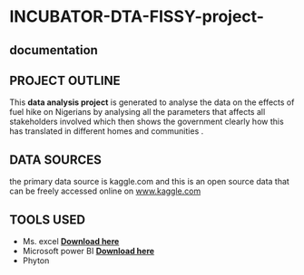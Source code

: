 # INCUBATOR-DTA-FISSY-project-
## documentation
## PROJECT OUTLINE
This **data analysis project** is generated to analyse the data on the effects of fuel hike on Nigerians by analysing all the parameters that affects all stakeholders involved which then shows the government clearly how this has translated in different homes and communities .
## DATA SOURCES
the primary data source is kaggle.com and this is an open source data that can be freely accessed online on www.kaggle.com
## TOOLS USED
- Ms. excel **[Download here](https://microsoftexcel)**
- Microsoft power BI **[Download here](https://microsoft.com)**
- Phyton
